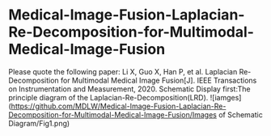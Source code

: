 # Medical-Image-Fusion-Laplacian-Re-Decomposition-for-Multimodal-Medical-Image-Fusion
Please quote the following paper:
Li X, Guo X, Han P, et al. Laplacian Re-Decomposition for Multimodal Medical Image Fusion[J]. IEEE Transactions on Instrumentation and Measurement, 2020.
Schematic Display
  first:The principle diagram of the Laplacian-Re-Decomposition(LRD).
![iamges](https://github.com/MDLW/Medical-Image-Fusion-Laplacian-Re-Decomposition-for-Multimodal-Medical-Image-Fusion/Images of Schematic Diagram/Fig1.png)
